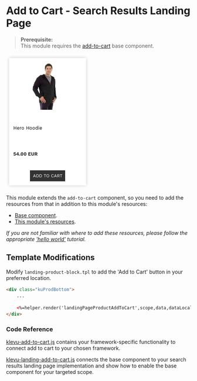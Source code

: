 # Add to Cart - Search Results Landing Page

> **Prerequisite:**  
> This module requires the [add-to-cart](/components/add-to-cart) base component.

![Search-landing add-to-cart](/modules/add-to-cart/images/image001.png)

This module extends the `add-to-cart` component, so you need to
add the resources from that in addition to this module's resources:

- [Base component](/components/add-to-cart/resources).
- [This module's resources](/modules/add-to-cart/landing/resources).

_If you are not familiar with where to add these resources,
please follow the appropriate ['hello world'](/getting-started/1-hello-world) tutorial._

## Template Modifications

Modify `landing-product-block.tpl` to add the 'Add to Cart' button in your preferred location.

```html
<div class="kuProdBottom">
    ...

    <%=helper.render('landingPageProductAddToCart',scope,data,dataLocal) %>
</div>
```

### Code Reference

[klevu-add-to-cart.js](/components/add-to-cart/resources/assets/js/klevu-add-to-cart.js)
contains your framework-specific functionality to connect add to cart to your chosen framework.

[klevu-landing-add-to-cart.js](/modules/add-to-cart/landing/resources/assets/js/klevu-landing-add-to-cart.js)
connects the base component to your search results landing page implementation
and show how to enable the base component for your targeted scope.
